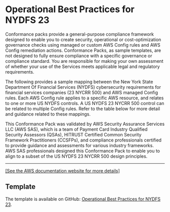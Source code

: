 # Operational Best Practices for NYDFS 23<a name="operational-best-practices-for-us_nydfs"></a>

Conformance packs provide a general\-purpose compliance framework designed to enable you to create security, operational or cost\-optimization governance checks using managed or custom AWS Config rules and AWS Config remediation actions\. Conformance Packs, as sample templates, are not designed to fully ensure compliance with a specific governance or compliance standard\. You are responsible for making your own assessment of whether your use of the Services meets applicable legal and regulatory requirements\.

The following provides a sample mapping between the New York State Department Of Financial Services \(NYDFS\) cybersecurity requirements for financial services companies \(23 NYCRR 500\) and AWS managed Config rules\. Each AWS Config rule applies to a specific AWS resource, and relates to one or more US NYDFS controls\. A US NYDFS 23 NYCRR 500 control can be related to multiple Config rules\. Refer to the table below for more detail and guidance related to these mappings\.

This Conformance Pack was validated by AWS Security Assurance Services LLC \(AWS SAS\), which is a team of Payment Card Industry Qualified Security Assessors \(QSAs\), HITRUST Certified Common Security Framework Practitioners \(CCSFPs\), and compliance professionals certified to provide guidance and assessments for various industry frameworks\. AWS SAS professionals designed this Conformance Pack to enable you to align to a subset of the US NYDFS 23 NYCRR 500 design principles\.


****  
[\[See the AWS documentation website for more details\]](http://docs.aws.amazon.com/config/latest/developerguide/operational-best-practices-for-us_nydfs.html)

## Template<a name="us_nydfs-conformance-pack-sample"></a>

The template is available on GitHub: [Operational Best Practices for NYDFS 23](https://github.com/awslabs/aws-config-rules/blob/master/aws-config-conformance-packs/Operational-Best-Practices-for-NYDFS-23-NYCRR-500.yaml)\.
